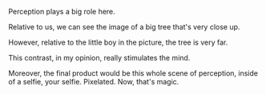 Perception plays a big role here.

Relative to us, we can see the image of a big tree that's very close up.

However, relative to the little boy in the picture, the tree is very far.

This contrast, in my opinion, really stimulates the mind. 

Moreover, the final product would be this whole scene of perception, inside of a selfie, your selfie. Pixelated. Now, that's magic. 

